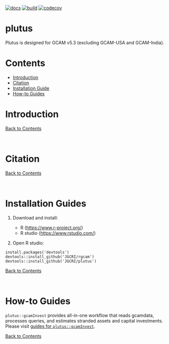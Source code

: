 [![docs](https://github.com/JGCRI/plutus/actions/workflows/pkgdown.yaml/badge.svg)](https://github.com/JGCRI/plutus/actions/workflows/pkgdown.yaml)
[![build](https://github.com/JGCRI/plutus/actions/workflows/rcmd.yml/badge.svg)](https://github.com/JGCRI/plutus/actions/workflows/rcmd.yml)
[![codecov](https://codecov.io/gh/JGCRI/plutus/branch/main/graph/badge.svg?token=1PK34KIHKE)](https://codecov.io/gh/JGCRI/plutus)

# plutus
Plutus is designed for GCAM v5.3 (excluding GCAM-USA and GCAM-India).
<br />

<!-------------------------->
<!-------------------------->
# <a name="Contents"></a>Contents
<!-------------------------->
<!-------------------------->

- [Introduction](#Introduction)
- [Citation](#Citation)
- [Installation Guide](#InstallGuides)
- [How-to Guides](#How-toGuides) 


<!-------------------------->
<!-------------------------->
# <a name="Introduction"></a>Introduction
<!-------------------------->
<!-------------------------->



[Back to Contents](#Contents)

<br />

<!-------------------------->
<!-------------------------->
# <a name="Citation"></a>Citation
<!-------------------------->
<!-------------------------->


[Back to Contents](#Contents)

<br />


<!-------------------------->
<!-------------------------->
# <a name="InstallationGuides"></a>Installation Guides
<!-------------------------->
<!-------------------------->

1. Download and install:
    - R (https://www.r-project.org/)
    - R studio (https://www.rstudio.com/)  
    
    
2. Open R studio:

```
install.packages('devtools')
devtools::install_github('JGCRI/rgcam')
devtools::install_github('JGCRI/plutus')
```

[Back to Contents](#Contents)

<br />


<!-------------------------->
<!-------------------------->
# <a name="How-toGuides"></a>How-to Guides
<!-------------------------->
<!-------------------------->
```plutus::gcamInvest``` provides all-in-one workflow that reads gcamdata, processes queries, and estimates stranded assets and capital investments. Please visit [guides for ```plutus::gcamInvest```](https://jgcri.github.io/plutus/articles/gcamInvest.html).

[Back to Contents](#Contents)

<br />
